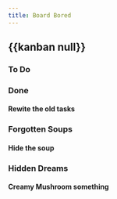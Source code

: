 ```yaml
---
title: Board Bored
---
```


## {{kanban null}}
### To Do

### Done
#### Rewite the old tasks

### Forgotten Soups
#### Hide the soup

### Hidden Dreams
#### Creamy Mushroom something

### 

## 
